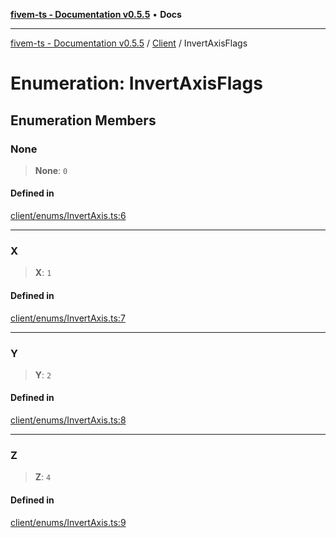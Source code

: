 [**fivem-ts - Documentation v0.5.5**](../../../README.md) • **Docs**

***

[fivem-ts - Documentation v0.5.5](../../../README.md) / [Client](../README.md) / InvertAxisFlags

# Enumeration: InvertAxisFlags

## Enumeration Members

### None

> **None**: `0`

#### Defined in

[client/enums/InvertAxis.ts:6](https://github.com/Purpose-Dev/fivem-ts/blob/main/src/client/enums/InvertAxis.ts#L6)

***

### X

> **X**: `1`

#### Defined in

[client/enums/InvertAxis.ts:7](https://github.com/Purpose-Dev/fivem-ts/blob/main/src/client/enums/InvertAxis.ts#L7)

***

### Y

> **Y**: `2`

#### Defined in

[client/enums/InvertAxis.ts:8](https://github.com/Purpose-Dev/fivem-ts/blob/main/src/client/enums/InvertAxis.ts#L8)

***

### Z

> **Z**: `4`

#### Defined in

[client/enums/InvertAxis.ts:9](https://github.com/Purpose-Dev/fivem-ts/blob/main/src/client/enums/InvertAxis.ts#L9)

